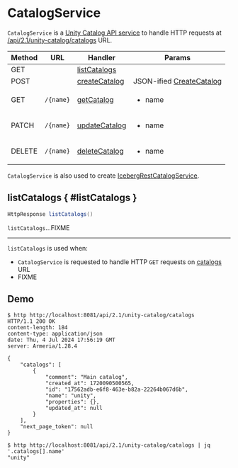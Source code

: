 # CatalogService

`CatalogService` is a [Unity Catalog API service](UnityCatalogServer.md) to handle HTTP requests at [/api/2.1/unity-catalog/catalogs](UnityCatalogServer.md#addServices) URL.

Method | URL | Handler | Params
-|-|-|-
 GET | | [listCatalogs](#listCatalogs) |
 POST | | [createCatalog](#createCatalog) | JSON-ified [CreateCatalog](CreateCatalog.md)
 GET | `/{name}` | [getCatalog](#getCatalog) | <ul><li>name</li></ul>
 PATCH | `/{name}` | [updateCatalog](#updateCatalog) | <ul><li>name</li></ul>
 DELETE | `/{name}` | [deleteCatalog](#deleteCatalog) | <ul><li>name</li></ul>

`CatalogService` is also used to create [IcebergRestCatalogService](IcebergRestCatalogService.md#catalogService).

## listCatalogs { #listCatalogs }

```scala
HttpResponse listCatalogs()
```

`listCatalogs`...FIXME

---

`listCatalogs` is used when:

* `CatalogService` is requested to handle HTTP `GET` requests on [catalogs](UnityCatalogServer.md#addServices) URL
* FIXME

## Demo

```console
$ http http://localhost:8081/api/2.1/unity-catalog/catalogs
HTTP/1.1 200 OK
content-length: 184
content-type: application/json
date: Thu, 4 Jul 2024 17:56:19 GMT
server: Armeria/1.28.4

{
    "catalogs": [
        {
            "comment": "Main catalog",
            "created_at": 1720090500565,
            "id": "17562adb-e6f8-463e-b82a-22264b067d6b",
            "name": "unity",
            "properties": {},
            "updated_at": null
        }
    ],
    "next_page_token": null
}
```

```console
$ http http://localhost:8081/api/2.1/unity-catalog/catalogs | jq '.catalogs[].name'
"unity"
```
